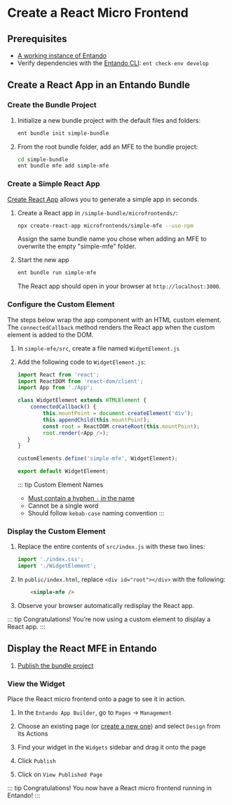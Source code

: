 # Create a React Micro Frontend

## Prerequisites
- [A working instance of Entando](../../../docs/getting-started/)
- Verify dependencies with the [Entando CLI](../../../docs/getting-started/entando-cli.md#check-the-environment): `ent check-env develop`

## Create a React App in an Entando Bundle

### Create the Bundle Project

1. Initialize a new bundle project with the default files and folders:
   ``` sh
   ent bundle init simple-bundle
   ```

2. From the root bundle folder, add an MFE to the bundle project:
   ``` sh
   cd simple-bundle
   ent bundle mfe add simple-mfe
   ```
### Create a Simple React App

[Create React App](https://create-react-app.dev/) allows you to generate a simple app in seconds. 

1. Create a React app in `/simple-bundle/microfrontends/`: 
   ``` bash
   npx create-react-app microfrontends/simple-mfe --use-npm
   ```
   Assign the same bundle name you chose when adding an MFE to overwrite the empty "simple-mfe" folder.

2. Start the new app
   ``` bash
   ent bundle run simple-mfe
   ```
   The React app should open in your browser at `http://localhost:3000`.

### Configure the Custom Element

The steps below wrap the app component with an HTML custom element. The `connectedCallback` method renders the React app when the custom element is added to the DOM.

1. In `simple-mfe/src`, create a file named `WidgetElement.js` 

2. Add the following code to `WidgetElement.js`:
   ``` js
   import React from 'react';
   import ReactDOM from 'react-dom/client';
   import App from './App';

   class WidgetElement extends HTMLElement {
       connectedCallback() {
           this.mountPoint = document.createElement('div');
           this.appendChild(this.mountPoint);
           const root = ReactDOM.createRoot(this.mountPoint);
           root.render(<App />);
      }
   }

   customElements.define('simple-mfe', WidgetElement);

   export default WidgetElement;
   ```

   ::: tip Custom Element Names

   - [Must contain a hyphen `-` in the name](https://stackoverflow.com/questions/22545621/do-custom-elements-require-a-dash-in-their-name)
   - Cannot be a single word
   - Should follow `kebab-case` naming convention
   :::

### Display the Custom Element

1. Replace the entire contents of `src/index.js` with these two lines: 
   ``` js
   import './index.css';
   import './WidgetElement';
   ```

2. In `public/index.html`, replace `<div id="root"></div>` with the following:
   ``` html
       <simple-mfe />
   ```

3. Observe your browser automatically redisplay the React app.

::: tip Congratulations!
You’re now using a custom element to display a React app.
:::

## Display the React MFE in Entando

1. [Publish the bundle project](../pb/publish-project-bundle.md)

### View the Widget

Place the React micro frontend onto a page to see it in action.

1. In the `Entando App Builder`, go to `Pages` → `Management` 

2. Choose an existing page (or [create a new one](../../compose/page-management.md#create-a-page)) and select `Design` from its Actions

3. Find your widget in the `Widgets` sidebar and drag it onto the page

4. Click `Publish`

5. Click on `View Published Page`

::: tip Congratulations!
You now have a React micro frontend running in Entando!
:::